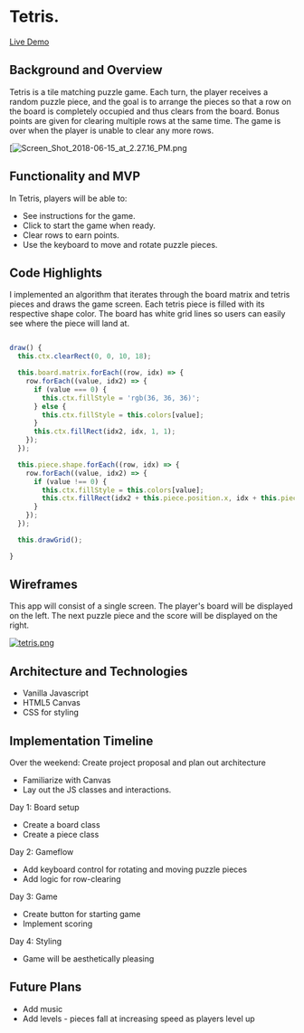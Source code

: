 # Tetris.

[Live Demo](https://homelissa.github.io/tetris/)

## Background and Overview

Tetris is a tile matching puzzle game. Each turn, the player receives a random puzzle piece, and the goal is to arrange the pieces so that a row on the board is completely occupied and thus clears from the board. Bonus points are given for clearing multiple rows at the same time. The game is over when the player is unable to clear any more rows.

[![Screen_Shot_2018-06-15_at_2.27.16_PM.png](https://lh3.googleusercontent.com/QOiZL14n6J44EKY7BDNK7jc7RuASHBsi_W7LDV5eOxWb1eqLsjFcYn0umtUY3UhhDjzp-zOH4RKqnwR9eIgSvOvVj9vyUZ6iurkNY_CzIIjbe5MW_l1jVQsZcu9IyJlf_OpFCBDOPbpGcN2bDotvEgzvquSkUUoDbzP-630Chjh7YRfXPTdrmcJvInEjcZkNg7mWHOXALrcW1IKzjfpBHWKqYyFWy7EyfgCl555Ju7sYqoG9RtU78ccE6xTxSpOLEVGyB2V-k55seyJahPZ19JrHTOXBM9GB9_tqBfvYeLG24g_d7UiW6G973hkDbWCKk5tnhheJMey9p9B7W5kylrEnY7ngeMzwmUSmSe0Dvfzn8IK0Lp3ZFSRjqh5XMg1w2vRhUU2i4LiQPzoDiBYl6M_hNeCPaPTMGB8arkcHdVRFxthwPfvbwmMGKSI9y6Kmh487uY0JfqhK9EEk7Tm7F9Hi5NlkrEuKpws5scGHyFJSu04VF5eycutM88bkrrtW3DrxtscupteExSPDgjb1bVulpsT0GDbqbfi3f9kGpwXdXJNOkKYOJNLfGYm13GqVK0VKeORK8fVeox4_UuMPvxsYk_Yp8uO0KbkSH0Y=w1466-h1284-no)


## Functionality and MVP
In Tetris, players will be able to:
* See instructions for the game.
* Click to start the game when ready.
* Clear rows to earn points.
* Use the keyboard to move and rotate puzzle pieces.

## Code Highlights
I implemented an algorithm that iterates through the board matrix and tetris pieces and draws the game screen. Each tetris piece is filled with its respective shape color. The board has white grid lines so users can easily see where the piece will land at.

```javascript

draw() {
  this.ctx.clearRect(0, 0, 10, 18);

  this.board.matrix.forEach((row, idx) => {
    row.forEach((value, idx2) => {
      if (value === 0) {
        this.ctx.fillStyle = 'rgb(36, 36, 36)';
      } else {
        this.ctx.fillStyle = this.colors[value];
      }
      this.ctx.fillRect(idx2, idx, 1, 1);
    });
  });

  this.piece.shape.forEach((row, idx) => {
    row.forEach((value, idx2) => {
      if (value !== 0) {
        this.ctx.fillStyle = this.colors[value];
        this.ctx.fillRect(idx2 + this.piece.position.x, idx + this.piece.position.y, 1, 1);
      }
    });
  });

  this.drawGrid();

}

```


## Wireframes
This app will consist of a single screen. The player's board will be displayed on the left. The next puzzle piece and the score will be displayed on the right.

[![tetris.png](https://s15.postimg.cc/mgx021t0r/tetris.png)](https://postimg.cc/image/d94rlclyf/)

## Architecture and Technologies
* Vanilla Javascript
* HTML5 Canvas
* CSS for styling

## Implementation Timeline

Over the weekend: Create project proposal and plan out architecture
* Familiarize with Canvas
* Lay out the JS classes and interactions.

Day 1: Board setup
* Create a board class
* Create a piece class

Day 2: Gameflow
* Add keyboard control for rotating and moving puzzle pieces
* Add logic for row-clearing

Day 3: Game
* Create button for starting game
* Implement scoring

Day 4: Styling
* Game will be aesthetically pleasing

## Future Plans

* Add music
* Add levels - pieces fall at increasing speed as players level up
